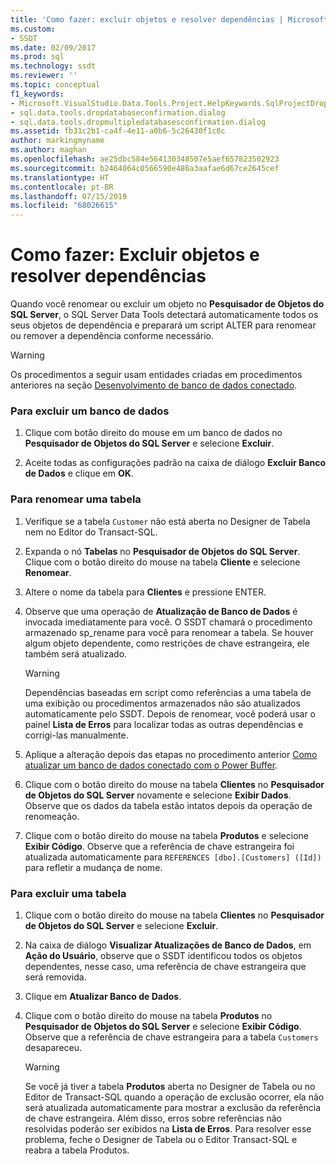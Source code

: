 ```yaml
---
title: 'Como fazer: excluir objetos e resolver dependências | Microsoft Docs'
ms.custom:
- SSDT
ms.date: 02/09/2017
ms.prod: sql
ms.technology: ssdt
ms.reviewer: ''
ms.topic: conceptual
f1_keywords:
- Microsoft.VisualStudio.Data.Tools.Project.HelpKeywords.SqlProjectDropDatabaseConfirmationDialog
- sql.data.tools.dropdatabaseconfirmation.dialog
- sql.data.tools.dropmultipledatabasesconfirmation.dialog
ms.assetid: fb31c2b1-ca4f-4e11-a0b6-5c26430f1c8c
author: markingmyname
ms.author: maghan
ms.openlocfilehash: ae25dbc584e564130348507e5aef657823502923
ms.sourcegitcommit: b2464064c0566590e486a3aafae6d67ce2645cef
ms.translationtype: HT
ms.contentlocale: pt-BR
ms.lasthandoff: 07/15/2019
ms.locfileid: "68026615"
---
```

# <a name="how-to-delete-objects-and-resolve-dependencies"></a>Como fazer: Excluir objetos e resolver dependências
Quando você renomear ou excluir um objeto no **Pesquisador de Objetos do SQL Server**, o SQL Server Data Tools detectará automaticamente todos os seus objetos de dependência e preparará um script ALTER para renomear ou remover a dependência conforme necessário.  
  
> [!WARNING]  
> Os procedimentos a seguir usam entidades criadas em procedimentos anteriores na seção [Desenvolvimento de banco de dados conectado](../ssdt/connected-database-development.md).  
  
### <a name="to-delete-a-database"></a>Para excluir um banco de dados  
  
1.  Clique com botão direito do mouse em um banco de dados no **Pesquisador de Objetos do SQL Server** e selecione **Excluir**.  
  
2.  Aceite todas as configurações padrão na caixa de diálogo **Excluir Banco de Dados** e clique em **OK**.  
  
### <a name="to-rename-a-table"></a>Para renomear uma tabela  
  
1.  Verifique se a tabela `Customer` não está aberta no Designer de Tabela nem no Editor do Transact\-SQL.  
  
2.  Expanda o nó **Tabelas** no **Pesquisador de Objetos do SQL Server**. Clique com o botão direito do mouse na tabela **Cliente** e selecione **Renomear**.  
  
3.  Altere o nome da tabela para **Clientes** e pressione ENTER.  
  
4.  Observe que uma operação de **Atualização de Banco de Dados** é invocada imediatamente para você. O SSDT chamará o procedimento armazenado sp_rename para você para renomear a tabela. Se houver algum objeto dependente, como restrições de chave estrangeira, ele também será atualizado.  
  
    > [!WARNING]  
    > Dependências baseadas em script como referências a uma tabela de uma exibição ou procedimentos armazenados não são atualizados automaticamente pelo SSDT. Depois de renomear, você poderá usar o painel **Lista de Erros** para localizar todas as outras dependências e corrigi-las manualmente.  
  
5.  Aplique a alteração depois das etapas no procedimento anterior [Como atualizar um banco de dados conectado com o Power Buffer](../ssdt/how-to-update-a-connected-database-with-power-buffer.md).  
  
6.  Clique com o botão direito do mouse na tabela **Clientes** no **Pesquisador de Objetos do SQL Server** novamente e selecione **Exibir Dados**. Observe que os dados da tabela estão intatos depois da operação de renomeação.  
  
7.  Clique com o botão direito do mouse na tabela **Produtos** e selecione **Exibir Código**. Observe que a referência de chave estrangeira foi atualizada automaticamente para `REFERENCES [dbo].[Customers] ([Id])` para refletir a mudança de nome.  
  
### <a name="to-delete-a-table"></a>Para excluir uma tabela  
  
1.  Clique com o botão direito do mouse na tabela **Clientes** no **Pesquisador de Objetos do SQL Server** e selecione **Excluir**.  
  
2.  Na caixa de diálogo **Visualizar Atualizações de Banco de Dados**, em **Ação do Usuário**, observe que o SSDT identificou todos os objetos dependentes, nesse caso, uma referência de chave estrangeira que será removida.  
  
3.  Clique em **Atualizar Banco de Dados**.  
  
4.  Clique com o botão direito do mouse na tabela **Produtos** no **Pesquisador de Objetos do SQL Server** e selecione **Exibir Código**. Observe que a referência de chave estrangeira para a tabela `Customers` desapareceu.  
  
    > [!WARNING]  
    > Se você já tiver a tabela **Produtos** aberta no Designer de Tabela ou no Editor de Transact\-SQL quando a operação de exclusão ocorrer, ela não será atualizada automaticamente para mostrar a exclusão da referência de chave estrangeira. Além disso, erros sobre referências não resolvidas poderão ser exibidos na **Lista de Erros**. Para resolver esse problema, feche o Designer de Tabela ou o Editor Transact\-SQL e reabra a tabela Produtos.  
  
